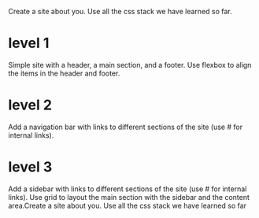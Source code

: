 Create a site about you. Use all the css stack we have learned so far.

# level 1
Simple site with a header, a main section, and a footer. Use flexbox to align the items in the header and footer.
# level 2
Add a navigation bar with links to different sections of the site (use # for internal links).

# level 3
Add a sidebar with links to different sections of the site (use # for internal links). Use grid to layout the main section with the sidebar and the content area.Create a site about you. Use all the css stack we have learned so far